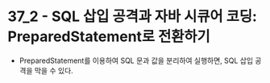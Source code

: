 # 37_2 - SQL 삽입 공격과 자바 시큐어 코딩: PreparedStatement로 전환하기

- PreparedStatement를 이용하여 SQL 문과 값을 분리하여 실행하면,
SQL 삽입 공격을 막을 수 있다.





